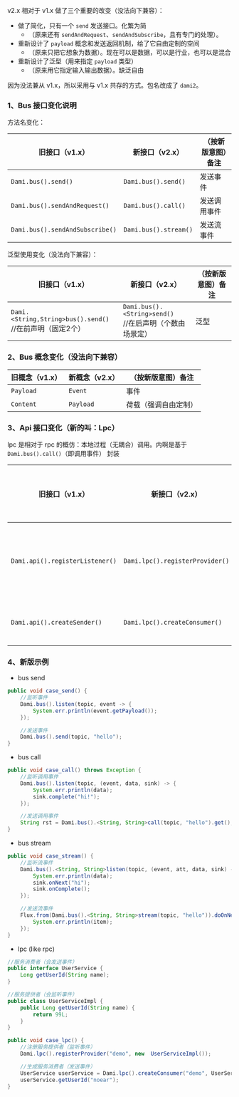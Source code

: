v2.x 相对于 v1.x 做了三个重要的改变（没法向下兼容）：

* 做了简化，只有一个 `send` 发送接口。化繁为简
    * （原来还有 `sendAndRequest`、`sendAndSubscribe`，且有专门的处理）。
* 重新设计了 `payload` 概念和发送返回机制，给了它自由定制的空间
    * （原来只把它想象为数据）。现在可以是数据，可以是行业，也可以是混合
* 重新设计了泛型（用来指定 `payload` 类型）
    * （原来用它指定输入输出数据）。缺泛自由

因为没法兼从 v1.x，所以采用与 v1.x 共存的方式。包名改成了 `dami2`。


###  1、Bus 接口变化说明

方法名变化：

| 旧接口（v1.x）                              | 新接口（v2.x）           | （按新版意图）备注 |
| --------------------------- | ----------------- | -------- |
| `Dami.bus().send()`                        | `Dami.bus().send()`     | 发送事件     |
| `Dami.bus().sendAndRequest()`       | `Dami.bus().call()`        | 发送调用事件     |
| `Dami.bus().sendAndSubscribe()`     | `Dami.bus().stream()`   | 发送流事件     |

泛型使用变化（没法向下兼容）：

| 旧接口（v1.x）                              | 新接口（v2.x） | （按新版意图）备注 |
| --------------------------- | ----------------- | -------- |
| `Dami.<String,String>bus().send()` <br/>//在前声明（固定2个） | `Dami.bus().<String>send()`   <br/>//在后声明（个数由场景定）       | 泛型 |


### 2、Bus 概念变化（没法向下兼容）


| 旧概念（v1.x）                              | 新概念（v2.x）           | （按新版意图）备注 |
| --------------------------- | ----------------- | -------- |
| `Payload`                                     | `Event`                      | 事件     |
| `Content`                                     | `Payload`                   | 荷载（强调自由定制）     |



### 3、Api 接口变化（新的叫：Lpc）

lpc 是相对于 rpc 的概仿：本地过程（无耦合）调用。内啊是基于 `Dami.bus().call()`（即调用事件） 封装

| 旧接口（v1.x）                         | 新接口（v2.x）                       |  （按新版意图）备注 |
|-----------------------------------|---------------------------------| -------- |
| `Dami.api().registerListener()`   | `Dami.lpc().registerProvider()` | 注册服务提供者（监听器）     |
| `Dami.api().createSender()`       | `Dami.lpc().createConsumer()`   | 创建服务消费者     |



### 4、新版示例

* bus send

```java
public void case_send() {
    //监听事件
    Dami.bus().listen(topic, event -> {
        System.err.println(event.getPayload()); 
    });

    //发送事件
    Dami.bus().send(topic, "hello");
}
```



* bus call

```java
public void case_call() throws Exception {
    //监听调用事件
    Dami.bus().listen(topic, (event, data, sink) -> {
        System.err.println(data);
        sink.complete("hi!");
    });

    //发送调用事件
    String rst = Dami.bus().<String, String>call(topic, "hello").get();
}
```


* bus stream

```java
public void case_stream() {
    //监听流事件
    Dami.bus().<String, String>listen(topic, (event, att, data, sink) -> {
        System.err.println(data);
        sink.onNext("hi");
        sink.onComplete();
    });

    //发送流事件
    Flux.from(Dami.bus().<String, String>stream(topic, "hello")).doOnNext(item -> {
        System.err.println(item);
    });
}
```

* lpc (like rpc)

```java
//服务消费者（会发送事件）
public interface UserService {
    Long getUserId(String name);
}

//服务提供者（会监听事件）
public class UserServiceImpl {
    public Long getUserId(String name) {
        return 99L;
    }
}

public void case_lpc() {
    //注册服务提供者（监听事件）
    Dami.lpc().registerProvider("demo", new  UserServiceImpl());

    //生成服务消费者（发送事件）
    UserService userService = Dami.lpc().createConsumer("demo", UserService.class);
    userService.getUserId("noear");
}
```

